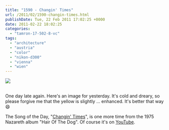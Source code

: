 ```yaml
---
title: "1590 - Changin' Times"
url: /2011/02/1590-changin-times.html
publishDate: Tue, 22 Feb 2011 17:02:25 +0000
date: 2011-02-22 18:02:25
categories: 
  - "tamron-17-502-8-vc"
tags: 
  - "architecture"
  - "austria"
  - "color"
  - "nikon-d300"
  - "vienna"
  - "wien"
---
```

<div class="container">
<div class="center"><a target="_blank" href="https://d25zfm9zpd7gm5.cloudfront.net/1200x1200/2011/20110221_082809_ps.jpg"><img src="https://d25zfm9zpd7gm5.cloudfront.net/0600x0600/2011/20110221_082809_ps.jpg" /></a></div>
</div>
<br />

One day late again. Here's an image for yesterday. It's cold and dreary, so please forgive me that the yellow is slightly ... enhanced. It's better that way 😄

 The Song of the Day, "<a target="_blank" href="http://www.lyricsmode.com/lyrics/n/nazareth/changin_times.html">Changin' Times</a>", is one more time from the 1975 Nazareth album "Hair Of The Dog". Of course it's on <a target="_blank" href="http://www.youtube.com/watch?v=zyY0vnbj94k">YouTube</a>.
